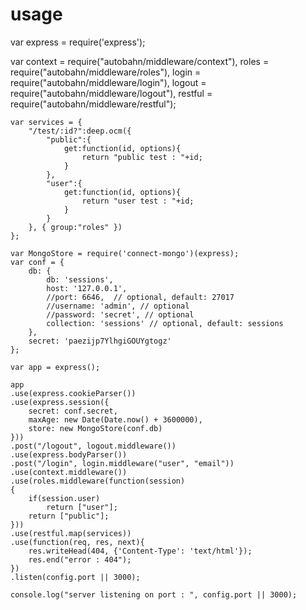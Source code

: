 # usage

var express = require('express');

var context = require("autobahn/middleware/context"),
	roles = require("autobahn/middleware/roles"),
	login = require("autobahn/middleware/login"),
	logout = require("autobahn/middleware/logout"),
	restful = require("autobahn/middleware/restful");

	var services = {
		"/test/:id?":deep.ocm({
			"public":{
				get:function(id, options){
					return "public test : "+id;
				}
			},
			"user":{
				get:function(id, options){
					return "user test : "+id;
				}
			}
		}, { group:"roles" })
	};

	var MongoStore = require('connect-mongo')(express);
	var conf = {
		db: {
			db: 'sessions',
			host: '127.0.0.1',
			//port: 6646,  // optional, default: 27017
			//username: 'admin', // optional
			//password: 'secret', // optional
			collection: 'sessions' // optional, default: sessions
		},
		secret: 'paezijp7YlhgiGOUYgtogz'
	};

	var app = express();

	app
	.use(express.cookieParser())
	.use(express.session({
		secret: conf.secret,
		maxAge: new Date(Date.now() + 3600000),
		store: new MongoStore(conf.db)
	}))
	.post("/logout", logout.middleware())
	.use(express.bodyParser())
	.post("/login", login.middleware("user", "email"))
	.use(context.middleware())
	.use(roles.middleware(function(session)
	{
		if(session.user)
			return ["user"];
		return ["public"];
	}))
	.use(restful.map(services))
	.use(function(req, res, next){
		res.writeHead(404, {'Content-Type': 'text/html'});
		res.end("error : 404");
	})
	.listen(config.port || 3000);

	console.log("server listening on port : ", config.port || 3000);
